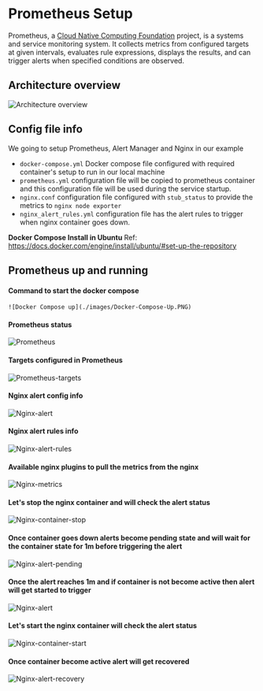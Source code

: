 # Prometheus Setup 
Prometheus, a [Cloud Native Computing Foundation](https://cncf.io/) project, is a systems and service monitoring system. It collects metrics
from configured targets at given intervals, evaluates rule expressions,
displays the results, and can trigger alerts when specified conditions are observed.

## Architecture overview

![Architecture overview](https://cdn.jsdelivr.net/gh/prometheus/prometheus@c34257d069c630685da35bcef084632ffd5d6209/documentation/images/architecture.svg)

## Config file info

We going to setup Prometheus, Alert Manager and Nginx in our example

* ```docker-compose.yml``` Docker compose file configured with required container's setup to run in our local machine
* ```prometheus.yml``` configuration file will be copied to prometheus container and this configuration file will be used during the service startup.
* ```nginx.conf``` configuration file configured with ```stub_status``` to provide the metrics to ```nginx node exporter```
* ```nginx_alert_rules.yml``` configuration file has the alert rules to trigger when nginx container goes down.

**Docker Compose Install in Ubuntu**
Ref: https://docs.docker.com/engine/install/ubuntu/#set-up-the-repository

## Prometheus up and running

#### Command to start the docker compose

```![Docker Compose up](./images/Docker-Compose-Up.PNG)```

#### Prometheus status 

![Prometheus](./images/Prometheus-up.PNG)

#### Targets configured in Prometheus

![Prometheus-targets](./images/Prometheus-targets.PNG)

#### Nginx alert config info

![Nginx-alert](./images/nginx-alert.PNG)

#### Nginx alert rules info

![Nginx-alert-rules](./images/nginx-alert-rules.PNG)

#### Available nginx plugins to pull the metrics from the nginx

![Nginx-metrics](./images/nginx-metrics.PNG)

#### Let's stop the nginx container and will check the alert status

![Nginx-container-stop](./images/nginx-container-shutdown.PNG)

#### Once container goes down alerts become pending state and will wait for the container state for 1m before triggering the alert

![Nginx-alert-pending](./images/nginx-container-alert-waiting-for-the-nginx-container-status.PNG)

#### Once the alert reaches 1m and if container is not become active then alert will get started to trigger

![Nginx-alert](./images/nginx-container-alert-after-waiting-1m-alert-triggered.PNG)

#### Let's start the nginx container will check the alert status 

![Nginx-container-start](./images/nginx-container-start.PNG)

#### Once container become active alert will get recovered

![Nginx-alert-recovery](./images/nginx-alert-recovered.PNG)

